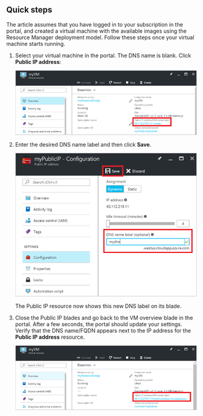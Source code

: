 <!-- need to be verified -->

## Quick steps
The article assumes that you have logged in to your subscription in the portal, and created a virtual machine with the available images using the Resource Manager deployment model. Follow these steps once your virtual machine starts running.

1. Select your virtual machine in the portal. The DNS name is blank. Click **Public IP address**:

    ![Click Public IP resource in the portal](./media/virtual-machines-common-portal-create-fqdn/locatePublicIP.PNG)

2. Enter the desired DNS name label and then click **Save**.

    ![Enter a DNS name label for your public IP resource](./media/virtual-machines-common-portal-create-fqdn/dnsNameLabel.PNG)

    The Public IP resource now shows this new DNS label on its blade.

3. Close the Public IP blades and go back to the VM overview blade in the portal. After a few seconds, the portal should update your settings. Verify that the DNS name/FQDN appears next to the IP address for the **Public IP address** resource.

    ![Confirm your new DNS label is set](./media/virtual-machines-common-portal-create-fqdn/fqdnCreated.PNG)